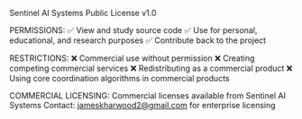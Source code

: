 Sentinel AI Systems Public License v1.0

PERMISSIONS:
✅ View and study source code
✅ Use for personal, educational, and research purposes
✅ Contribute back to the project

RESTRICTIONS:
❌ Commercial use without permission
❌ Creating competing commercial services
❌ Redistributing as a commercial product
❌ Using core coordination algorithms in commercial products

COMMERCIAL LICENSING:
Commercial licenses available from Sentinel AI Systems
Contact: jameskharwood2@gmail.com for enterprise licensing
